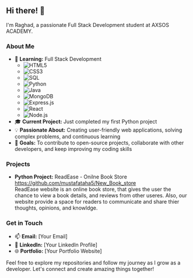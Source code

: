 

## Hi there! 👋

I'm Raghad, a passionate Full Stack Development student at AXSOS ACADEMY. 

### About Me

- 🌱 **Learning:** Full Stack Development
  - ![HTML5](https://img.shields.io/badge/-HTML5-E34F26?style=flat&logo=html5&logoColor=white) 
  - ![CSS3](https://img.shields.io/badge/-CSS3-1572B6?style=flat&logo=css3&logoColor=white) 
  - ![SQL](https://img.shields.io/badge/-SQL-4479A1?style=flat&logo=sql&logoColor=white) 
  - ![Python](https://img.shields.io/badge/-Python-3776AB?style=flat&logo=python&logoColor=white) 
  - ![Java](https://img.shields.io/badge/-Java-007396?style=flat&logo=java&logoColor=white) 
  - ![MongoDB](https://img.shields.io/badge/-MongoDB-47A248?style=flat&logo=mongodb&logoColor=white) 
  - ![Express.js](https://img.shields.io/badge/-Express.js-000000?style=flat&logo=express&logoColor=white) 
  - ![React](https://img.shields.io/badge/-React-61DAFB?style=flat&logo=react&logoColor=white) 
  - ![Node.js](https://img.shields.io/badge/-Node.js-339933?style=flat&logo=node.js&logoColor=white) 
- 🎓 **Current Project:** Just completed my first Python project
- 💡 **Passionate About:** Creating user-friendly web applications, solving complex problems, and continuous learning
- 🌟 **Goals:** To contribute to open-source projects, collaborate with other developers, and keep improving my coding skills

### Projects

- **Python Project:** ReadEase - Onilne Book Store https://github.com/mustafataha5/New_Book_store <br>
ReadEase website is an online book store, that gives the user the chance to view a book details, and reviews from other useres. Also, our website provide a space for readers to communicate and share thier thoughts, opinions, and knowldge.
### Get in Touch

- 📫 **Email:** [Your Email]
- 💼 **LinkedIn:** [Your LinkedIn Profile]
- 🌐 **Portfolio:** [Your Portfolio Website]

Feel free to explore my repositories and follow my journey as I grow as a developer. Let's connect and create amazing things together!








<!---
RaghadAbuRahma/RaghadAbuRahma is a ✨ special ✨ repository because its `README.md` (this file) appears on your GitHub profile.
You can click the Preview link to take a look at your changes.
--->
